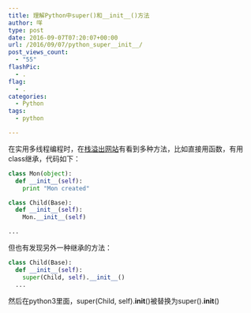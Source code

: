 ```yaml
---
title: 理解Python中super()和__init__()方法
author: 咩
type: post
date: 2016-09-07T07:20:07+00:00
url: /2016/09/07/python_super__init__/
post_views_count:
  - "55"
flashPic:
  - .
flag:
  - .
categories:
  - Python
tags:
  - python

---
```

在实用多线程编程时，在[栈溢出网站][1]有看到多种方法，比如直接用函数，有用class继承，代码如下：

```python
class Mon(object):
  def __init__(self):
    print "Mon created"

class Child(Base):
  def __init__(self):
    Mon.__init__(self)

...
```

但也有发现另外一种继承的方法：

```python
class Child(Base):
  def __init__(self):
    super(Child, self).__init__()
  ...
```

然后在python3里面，super(Child, self).**init**()被替换为super().**init**()

 [1]: http://stackoverflow.com/questions/576169/understanding-python-super-with-init-methods